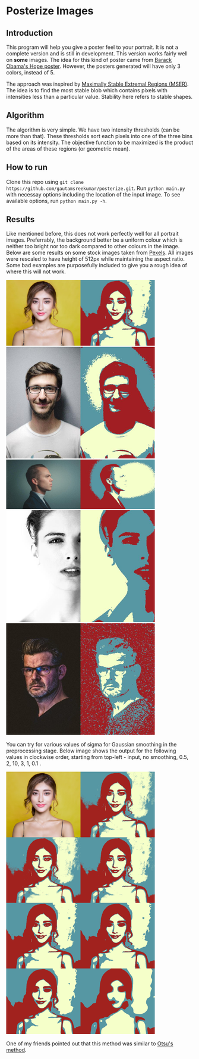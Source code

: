 # Posterize Images

## Introduction

This program will help you give a poster feel to your portrait. It is not a complete version and is still in development. This version works fairly well on **some** images. The idea for this kind of poster came from [Barack Obama's Hope poster](https://en.wikipedia.org/wiki/Barack_Obama_%22Hope%22_poster). However, the posters generated will have only 3 colors, instead of 5.

The approach was inspired by [Maximally Stable Extremal Regions (MSER)](https://en.wikipedia.org/wiki/Maximally_stable_extremal_regions). The idea is to find the most stable blob which contains pixels with intensities less than a particular value. Stability here refers to stable shapes.

## Algorithm

The algorithm is very simple. We have two intensity thresholds (can be more than that). These thresholds sort each pixels into one of the three bins based on its intensity. The objective function to be maximized is the product of the areas of these regions (or geometric mean).

## How to run

Clone this repo using `git clone https://github.com/gautamsreekumar/posterize.git`. Run `python main.py` with necessay options including the location of the input image. To see available options, run `python main.py -h`.

## Results

Like mentioned before, this does not work perfectly well for all portrait images. Preferrably, the background better be a uniform colour which is neither too bright nor too dark compared to other colours in the image. Below are some results on some stock images taken from [Pexels](https://www.pexels.com/search/face/). All images were rescaled to have height of 512px while maintaining the aspect ratio. Some bad examples are purposefully included to give you a rough idea of where this will not work.

<img src="img/outputs/output1.jpg" width=400px>
<img src="img/outputs/output2.jpg" width=400px>
<img src="img/outputs/output3.jpg" width=400px>
<img src="img/outputs/output4.jpg" width=400px>
<img src="img/outputs/output5.jpg" width=400px>

You can try for various values of sigma for Gaussian smoothing in the preprocessing stage. Below image shows the output for the following values in clockwise order, starting from top-left - input, no smoothing, 0.5, 2, 10, 3, 1, 0.1 .

<img src="img/varying_sigma.png" width=400px>

One of my friends pointed out that this method was similar to [Otsu's method](https://en.wikipedia.org/wiki/Otsu's_method).

